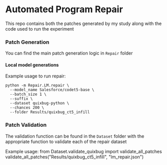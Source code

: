 # Automated Program Repair 

This repo contains both the patches generated by my study along with the code used to run the experiment

### Patch Generation

You can find the main patch generation logic in `Repair` folder

#### Local model generations
Example usage to run repair:
```
python -m Repair.LM.repair \
  --model_name Salesforce/codet5-base \
  --batch_size 1 \
  --suffix \
  --dataset quixbug-python \
  --chances 200 \
  --folder Results/quixbug_ct5_infill
```



### Patch Validation

The validation function can be found in the `Dataset` folder with the appropriate function to validate each of the repair dataset

Example usage: 
from Dataset.validate_quixbug import validate_all_patches
validate_all_patches("Results/quixbug_ct5_infill", "lm_repair.json")


